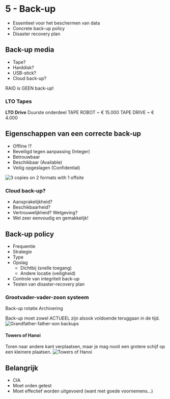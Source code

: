 # 5 - Back-up
- Essentieel voor het beschermen van data
- Concrete back-up policy
- Disaster recovery plan

## Back-up media
- Tape?
- Harddisk?
- USB-stick?
- Cloud back-up?

RAID is GEEN back-up!

### LTO Tapes
**LTO Drive**
Duurste onderdeel
TAPE ROBOT ~ € 15.000
TAPE DRIVE ~ € 4.000

## Eigenschappen van een correcte back-up
- Offline !?
- Beveiligd tegen aanpassing (Integer)
- Betrouwbaar
- Beschikbaar (Available)
- Veilig opgeslagen (Confidential)

![3 copies on 2 formats with 1 offsite](https://i.imgur.com/5KTX8wo.png)

### Cloud back-up?
- Aansprakelijkheid?
- Beschikbaarheid?
- Vertrouwelijkheid? Wetgeving?
- Wel zeer eenvoudig en gemakkelijk!

## Back-up policy
- Frequentie
- Strategie
- Type
- Opslag
  - Dichtbij (snelle toegang)
  - Andere locatie (veiligheid)
- Controle van integriteit back-up
- Testen van disaster-recovery plan

### Grootvader-vader-zoon systeem
Back-up rotatie
Archivering

Back-up moet zowel ACTUEEL zijn alsook voldoende teruggaan in de tijd. 
![Grandfather-father-son backups](https://i.imgur.com/F18PkwQ.png)

#### Towers of Hanoi
Toren naar andere kant verplaatsen, maar je mag nooit een grotere schijf op een kleinere plaatsen.
![Towers of Hanoi](https://i.imgur.com/ylxnYjR.png)

## Belangrijk
- CIA
- Moet orden getest
- Moet effectief worden uitgevoerd (want met goede voornemens...)
<!--stackedit_data:
eyJoaXN0b3J5IjpbLTE3Mzg5Mjk3MzIsNjE4MTY3MDc1LDU5Mj
g2OTg3LC05MTA4MzIxNzcsNzM1MTcyNzg1LC0xMTQ5OTYxODQw
LC0yOTE3MDA1MDhdfQ==
-->